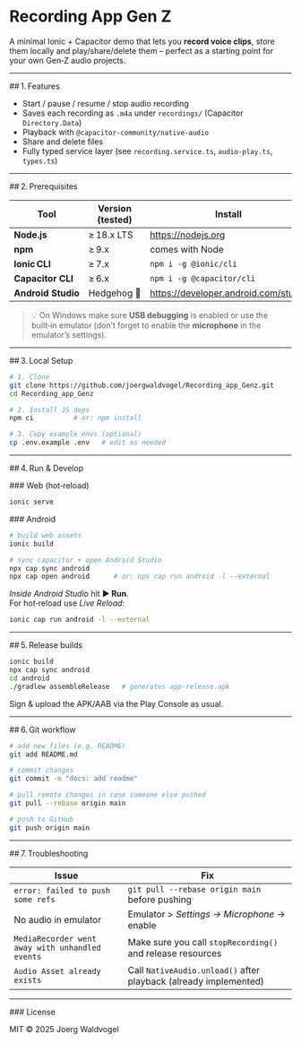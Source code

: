 # Recording App Gen Z

A minimal Ionic + Capacitor demo that lets you **record voice clips**, store them locally and play/share/delete them – perfect as a starting point for your own Gen‑Z audio projects.

---

## 1. Features

* Start / pause / resume / stop audio recording  
* Saves each recording as `.m4a` under `recordings/` (Capacitor `Directory.Data`)  
* Playback with `@capacitor‑community/native‑audio`  
* Share and delete files  
* Fully typed service layer (see `recording.service.ts`, `audio‑play.ts`, `types.ts`)  

---

## 2. Prerequisites

| Tool | Version (tested) | Install |
|------|------------------|---------|
| **Node.js** | ≥ 18.x LTS | <https://nodejs.org> |
| **npm** | ≥ 9.x | comes with Node |
| **Ionic CLI** | ≥ 7.x | `npm i -g @ionic/cli` |
| **Capacitor CLI** | ≥ 6.x | `npm i -g @capacitor/cli` |
| **Android Studio** | Hedgehog 🐞 | <https://developer.android.com/studio> |

> 💡 On Windows make sure **USB debugging** is enabled or use the built‑in emulator (don’t forget to enable the **microphone** in the emulator’s settings).

---

## 3. Local Setup

```bash
# 1. Clone
git clone https://github.com/joergwaldvogel/Recording_app_Genz.git
cd Recording_app_Genz

# 2. Install JS deps
npm ci          # or: npm install

# 3. Copy example envs (optional)
cp .env.example .env   # edit as needed
```

---

## 4. Run & Develop

### Web (hot‑reload)

```bash
ionic serve
```

### Android

```bash
# build web assets
ionic build

# sync capacitor + open Android Studio
npx cap sync android
npx cap open android      # or: npx cap run android -l --external
```

*Inside Android Studio* hit **▶ Run**.  
For hot‑reload use *Live Reload*:

```bash
ionic cap run android -l --external
```

---

## 5. Release builds

```bash
ionic build
npx cap sync android
cd android
./gradlew assembleRelease   # generates app-release.apk
```

Sign & upload the APK/AAB via the Play Console as usual.

---

## 6. Git workflow

```bash
# add new files (e.g. README)
git add README.md

# commit changes
git commit -m "docs: add readme"

# pull remote changes in case someone else pushed
git pull --rebase origin main

# push to GitHub
git push origin main
```

---

## 7. Troubleshooting

| Issue | Fix |
|-------|-----|
| `error: failed to push some refs` | `git pull --rebase origin main` before pushing |
| No audio in emulator | Emulator > *Settings → Microphone* → enable |
| `MediaRecorder went away with unhandled events` | Make sure you call `stopRecording()` and release resources |
| `Audio Asset already exists` | Call `NativeAudio.unload()` after playback (already implemented) |

---

### License

MIT © 2025 Joerg Waldvogel
